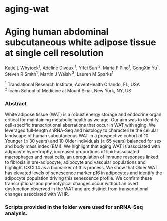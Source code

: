 # aging-wat
# Aging human abdominal subcutaneous white adipose tissue at single cell resolution
Katie L Whytock<sup>1</sup>, Adeline Divoux <sup>1</sup>, Yifei Sun <sup>3</sup>, Maria F Pino<sup>1</sup>, GongXin Yu<sup>1</sup>, Steven R Smith<sup>1</sup>, Martin J Walsh <sup>3</sup>, Lauren M Sparks<sup>1</sup>

<sup>1</sup> Translational Research Institute, AdventHealth Orlando, FL, USA <br>
<sup>2</sup> Icahn School of Medicine at Mount Sinai, New York, NY, US <br>


### Abstract
White adipose tissue (WAT) is a robust energy storage and endocrine organ critical for maintaining metabolic health as we age. Our aim was to identify cell-specific transcriptional aberrations that occur in WAT with aging. We leveraged full-length snRNA-Seq and histology to characterize the cellular landscape of human subcutaneous WAT in a prospective cohort of 10 Younger (≤ 30 years) and 10 Older individuals (≥ 65 years) balanced for sex and body mass index (BMI). We highlight that aging WAT is associated with adipocyte hypertrophy, increased proportions of lipid-associated macrophages and mast cells, an upregulation of immune responses linked to fibrosis in pre-adipocyte, adipocyte and vascular populations and highlight CXCL14 as a biomarker of this process. We show that Older WAT has elevated levels of senescence marker p16 in adipocytes and identify the adipocyte population driving this senescence profile. We confirm these transcriptional and phenotypical changes occur without an overt dysfunction observed in the WAT and are distinct from transcriptional changes associated with WHR. 

### Scripts provided in the folder were used for snRNA-Seq analysis. 

